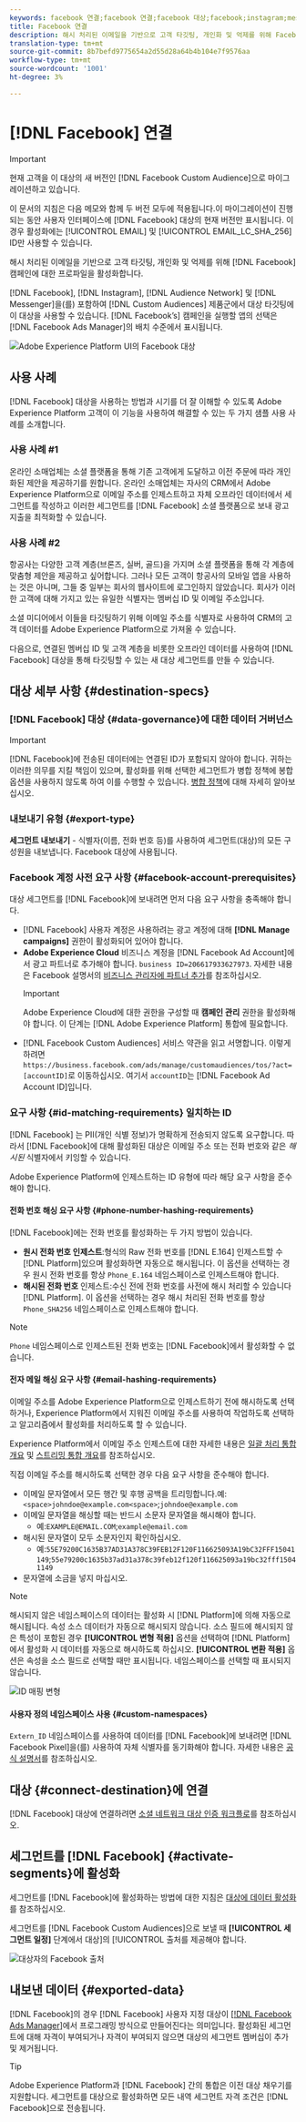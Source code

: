 ```yaml
---
keywords: facebook 연결;facebook 연결;facebook 대상;facebook;instagram;messenger;facebook messenger;facebook 연결;facebook 연결;facebook 연결;facebook 연결;facebook destinagram;messenger;facebook messenger;messenger
title: Facebook 연결
description: 해시 처리된 이메일을 기반으로 고객 타깃팅, 개인화 및 억제를 위해 Facebook 캠페인에 대한 프로필을 활성화합니다.
translation-type: tm+mt
source-git-commit: 8b7befd9775654a2d55d28a64b4b104e7f9576aa
workflow-type: tm+mt
source-wordcount: '1001'
ht-degree: 3%

---
```



# [!DNL Facebook] 연결

>[!IMPORTANT]
>
>현재 고객을 이 대상의 새 버전인 [!DNL Facebook Custom Audience]으로 마이그레이션하고 있습니다.
>
> 이 문서의 지침은 다음 메모와 함께 두 버전 모두에 적용됩니다.이 마이그레이션이 진행되는 동안 사용자 인터페이스에 [!DNL Facebook] 대상의 현재 버전만 표시됩니다. 이 경우 활성화에는 [!UICONTROL EMAIL] 및 [!UICONTROL EMAIL_LC_SHA_256] ID만 사용할 수 있습니다.

해시 처리된 이메일을 기반으로 고객 타깃팅, 개인화 및 억제를 위해 [!DNL Facebook] 캠페인에 대한 프로파일을 활성화합니다.

[!DNL Facebook], [!DNL Instagram], [!DNL Audience Network] 및 [!DNL Messenger]을(를) 포함하여 [!DNL Custom Audiences] 제품군에서 대상 타깃팅에 이 대상을 사용할 수 있습니다. [!DNL Facebook’s] 캠페인을 실행할 앱의 선택은 [!DNL Facebook Ads Manager]의 배치 수준에서 표시됩니다.

![Adobe Experience Platform UI의 Facebook 대상](../../assets/catalog/social/facebook/catalog.png)

## 사용 사례

[!DNL Facebook] 대상을 사용하는 방법과 시기를 더 잘 이해할 수 있도록 Adobe Experience Platform 고객이 이 기능을 사용하여 해결할 수 있는 두 가지 샘플 사용 사례를 소개합니다.

### 사용 사례 #1

온라인 소매업체는 소셜 플랫폼을 통해 기존 고객에게 도달하고 이전 주문에 따라 개인화된 제안을 제공하기를 원합니다. 온라인 소매업체는 자사의 CRM에서 Adobe Experience Platform으로 이메일 주소를 인제스트하고 자체 오프라인 데이터에서 세그먼트를 작성하고 이러한 세그먼트를 [!DNL Facebook] 소셜 플랫폼으로 보내 광고 지출을 최적화할 수 있습니다.

### 사용 사례 #2

항공사는 다양한 고객 계층(브론즈, 실버, 골드)을 가지며 소셜 플랫폼을 통해 각 계층에 맞춤형 제안을 제공하고 싶어합니다. 그러나 모든 고객이 항공사의 모바일 앱을 사용하는 것은 아니며, 그들 중 일부는 회사의 웹사이트에 로그인하지 않았습니다. 회사가 이러한 고객에 대해 가지고 있는 유일한 식별자는 멤버십 ID 및 이메일 주소입니다.

소셜 미디어에서 이들을 타깃팅하기 위해 이메일 주소를 식별자로 사용하여 CRM의 고객 데이터를 Adobe Experience Platform으로 가져올 수 있습니다.

다음으로, 연결된 멤버십 ID 및 고객 계층을 비롯한 오프라인 데이터를 사용하여 [!DNL Facebook] 대상을 통해 타깃팅할 수 있는 새 대상 세그먼트를 만들 수 있습니다.

## 대상 세부 사항 {#destination-specs}

### [!DNL Facebook] 대상 {#data-governance}에 대한 데이터 거버넌스

>[!IMPORTANT]
>
>[!DNL Facebook]에 전송된 데이터에는 연결된 ID가 포함되지 않아야 합니다. 귀하는 이러한 의무를 지킬 책임이 있으며, 활성화를 위해 선택한 세그먼트가 병합 정책에 봉합 옵션을 사용하지 않도록 하여 이를 수행할 수 있습니다. [병합 정책](/help/profile/ui/merge-policies.md)에 대해 자세히 알아보십시오.

### 내보내기 유형 {#export-type}

**세그먼트 내보내기**  - 식별자(이름, 전화 번호 등)를 사용하여 세그먼트(대상)의 모든 구성원을 내보냅니다. Facebook 대상에 사용됩니다.

### Facebook 계정 사전 요구 사항 {#facebook-account-prerequisites}

대상 세그먼트를 [!DNL Facebook]에 보내려면 먼저 다음 요구 사항을 충족해야 합니다.

- [!DNL Facebook] 사용자 계정은 사용하려는 광고 계정에 대해 **[!DNL Manage campaigns]** 권한이 활성화되어 있어야 합니다.
- **Adobe Experience Cloud** 비즈니스 계정을 [!DNL Facebook Ad Account]에서 광고 파트너로 추가해야 합니다.  `business ID=206617933627973`. 자세한 내용은 Facebook 설명서의 [비즈니스 관리자에 파트너 추가](https://www.facebook.com/business/help/1717412048538897)를 참조하십시오.
   >[!IMPORTANT]
   >
   > Adobe Experience Cloud에 대한 권한을 구성할 때 **캠페인 관리** 권한을 활성화해야 합니다. 이 단계는 [!DNL Adobe Experience Platform] 통합에 필요합니다.
- [!DNL Facebook Custom Audiences] 서비스 약관을 읽고 서명합니다. 이렇게 하려면 `https://business.facebook.com/ads/manage/customaudiences/tos/?act=[accountID]`로 이동하십시오. 여기서 `accountID`는 [!DNL Facebook Ad Account ID]입니다.

### 요구 사항 {#id-matching-requirements} 일치하는 ID

[!DNL Facebook] 는 PII(개인 식별 정보)가 명확하게 전송되지 않도록 요구합니다. 따라서 [!DNL Facebook]에 대해 활성화된 대상은 이메일 주소 또는 전화 번호와 같은 *해시된* 식별자에서 키잉할 수 있습니다.

Adobe Experience Platform에 인제스트하는 ID 유형에 따라 해당 요구 사항을 준수해야 합니다.

#### 전화 번호 해싱 요구 사항 {#phone-number-hashing-requirements}

[!DNL Facebook]에는 전화 번호를 활성화하는 두 가지 방법이 있습니다.

- **원시 전화 번호 인제스트**:형식의 Raw 전화 번호를  [!DNL E.164] 인제스트할 수  [!DNL Platform]있으며 활성화하면 자동으로 해시됩니다. 이 옵션을 선택하는 경우 원시 전화 번호를 항상 `Phone_E.164` 네임스페이스로 인제스트해야 합니다.
- **해시된 전화 번호** 인제스트:수신 전에 전화 번호를 사전에 해시 처리할 수 있습니다 [!DNL Platform]. 이 옵션을 선택하는 경우 해시 처리된 전화 번호를 항상 `Phone_SHA256` 네임스페이스로 인제스트해야 합니다.

>[!NOTE]
>
>`Phone` 네임스페이스로 인제스트된 전화 번호는 [!DNL Facebook]에서 활성화할 수 없습니다.


#### 전자 메일 해싱 요구 사항 {#email-hashing-requirements}

이메일 주소를 Adobe Experience Platform으로 인제스트하기 전에 해시하도록 선택하거나, Experience Platform에서 지워진 이메일 주소를 사용하여 작업하도록 선택하고 알고리즘에서 활성화를 처리하도록 할 수 있습니다.

Experience Platform에서 이메일 주소 인제스트에 대한 자세한 내용은 [일괄 처리 통합 개요](/help/ingestion/batch-ingestion/overview.md) 및 [스트리밍 통합 개요](/help/ingestion/streaming-ingestion/overview.md)를 참조하십시오.

직접 이메일 주소를 해시하도록 선택한 경우 다음 요구 사항을 준수해야 합니다.

- 이메일 문자열에서 모든 행간 및 후행 공백을 트리밍합니다.예:`<space>johndoe@example.com<space>`;`johndoe@example.com`
- 이메일 문자열을 해싱할 때는 반드시 소문자 문자열을 해시해야 합니다.
   - 예:`EXAMPLE@EMAIL.COM`;`example@email.com`
- 해시된 문자열이 모두 소문자인지 확인하십시오.
   - 예:`55E79200C1635B37AD31A378C39FEB12F120F116625093A19bC32FFF15041149`;`55e79200c1635b37ad31a378c39feb12f120f116625093a19bc32fff15041149`
- 문자열에 소금을 넣지 마십시오.

>[!NOTE]
>
>해시되지 않은 네임스페이스의 데이터는 활성화 시 [!DNL Platform]에 의해 자동으로 해시됩니다.
> 속성 소스 데이터가 자동으로 해시되지 않습니다. 소스 필드에 해시되지 않은 특성이 포함된 경우 **[!UICONTROL 변형 적용]** 옵션을 선택하여 [!DNL Platform]에서 활성화 시 데이터를 자동으로 해시하도록 하십시오.
> **[!UICONTROL 변환 적용]** 옵션은 속성을 소스 필드로 선택할 때만 표시됩니다. 네임스페이스를 선택할 때 표시되지 않습니다.

![ID 매핑 변형](../../assets/ui/activate-destinations/identity-mapping-transformation.png)

#### 사용자 정의 네임스페이스 사용 {#custom-namespaces}

`Extern_ID` 네임스페이스를 사용하여 데이터를 [!DNL Facebook]에 보내려면 [!DNL Facebook Pixel]을(를) 사용하여 자체 식별자를 동기화해야 합니다. 자세한 내용은 [공식 설명서](https://developers.facebook.com/docs/marketing-api/audiences/guides/custom-audiences/#external_identifiers)를 참조하십시오.

## 대상 {#connect-destination}에 연결

[!DNL Facebook] 대상에 연결하려면 [소셜 네트워크 대상 인증 워크플로](./workflow.md)를 참조하십시오.

## 세그먼트를 [!DNL Facebook] {#activate-segments}에 활성화

세그먼트를 [!DNL Facebook]에 활성화하는 방법에 대한 지침은 [대상에 데이터 활성화](../../ui/activate-destinations.md)를 참조하십시오.

세그먼트를 [!DNL Facebook Custom Audiences]으로 보낼 때 **[!UICONTROL 세그먼트 일정]** 단계에서 대상]의 [!UICONTROL 출처를 제공해야 합니다.

![대상자의 Facebook 출처](../../assets/catalog/social/facebook/facebook-origin-audience.png)

## 내보낸 데이터 {#exported-data}

[!DNL Facebook]의 경우 [!DNL Facebook] 사용자 지정 대상이 [[!DNL Facebook Ads Manager]](https://www.facebook.com/adsmanager/manage/)에서 프로그래밍 방식으로 만들어진다는 의미입니다. 활성화된 세그먼트에 대해 자격이 부여되거나 자격이 부여되지 않으면 대상의 세그먼트 멤버십이 추가 및 제거됩니다.

>[!TIP]
>
>Adobe Experience Platform과 [!DNL Facebook] 간의 통합은 이전 대상 채우기를 지원합니다. 세그먼트를 대상으로 활성화하면 모든 내역 세그먼트 자격 조건은 [!DNL Facebook]으로 전송됩니다.
